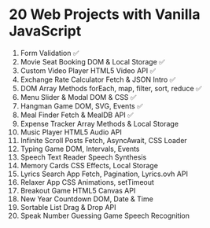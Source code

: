 # 20 Web Projects with Vanilla JavaScript

1. Form Validation ✅
2. Movie Seat Booking DOM & Local Storage ✅
3. Custom Video Player HTML5 Video API ✅
4. Exchange Rate Calculator Fetch & JSON Intro ✅
5. DOM Array Methods forEach, map, filter, sort, reduce ✅
6. Menu Slider & Modal DOM & CSS ✅
7. Hangman Game DOM, SVG, Events ✅
8. Meal Finder Fetch & MealDB API ✅
9. Expense Tracker Array Methods & Local Storage
10. Music Player HTML5 Audio API
11. Infinite Scroll Posts Fetch, AsyncAwait, CSS Loader
12. Typing Game DOM, Intervals, Events
13. Speech Text Reader Speech Synthesis
14. Memory Cards CSS Effects, Local Storage
15. Lyrics Search App Fetch, Pagination, Lyrics.ovh API
16. Relaxer App CSS Animations, setTimeout
17. Breakout Game HTML5 Canvas API
18. New Year Countdown DOM, Date & Time
19. Sortable List Drag & Drop API
20. Speak Number Guessing Game Speech Recognition
